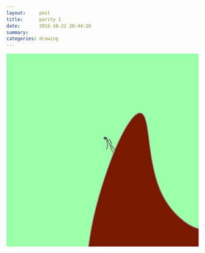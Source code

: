 ```yaml
---
layout:     post
title:      parity 1
date:       2016-10-22 20:44:28
summary:    
categories: drawing
---
```

![parity 1](/images/diary/parity-1.png "Difficult either way.")
